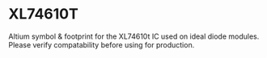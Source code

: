 # XL74610T
Altium symbol &amp; footprint for the XL74610t IC used on ideal diode modules.
Please verify compatability before using for production.
